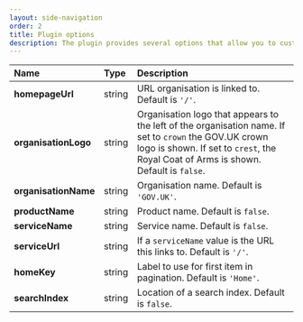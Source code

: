```yaml
---
layout: side-navigation
order: 2
title: Plugin options
description: The plugin provides several options that allow you to customise the appearance of your website.
---
```

| Name | Type | Description |
| :--- | :--- | :---------- |
| **homepageUrl** | string | URL organisation is linked to. Default is `'/'`. |
| **organisationLogo** | string | Organisation logo that appears to the left of the organisation name. If set to `crown` the GOV.UK crown logo is shown. If set to `crest`, the Royal Coat of Arms is shown. Default is `false`. |
| **organisationName** | string | Organisation name. Default is `'GOV.UK'`. |
| **productName** | string | Product name. Default is `false`. |
| **serviceName** | string | Service name. Default is `false`. |
| **serviceUrl** | string | If a `serviceName` value is the URL this links to. Default is `'/'`. |
| **homeKey** | string | Label to use for first item in pagination. Default is `'Home'`. |
| **searchIndex** | string | Location of a search index. Default is `false`. |
